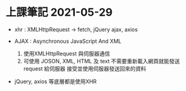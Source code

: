 # 上課筆記 2021-05-29

* xhr : XMLHttpRequest -> fetch, jQuery ajax, axios


* AJAX : Asynchronous JavaScript And XML
    1. 使用XMLHttpRequest 與伺服器通信
    2. 可使用 JOSON, XML, HTML 及 text
    不需要重新載入網頁就能發送 request 給伺服器
    接受並使用伺服器發送回來的資料

* jQuery, axios 等底層都是使用XHR
